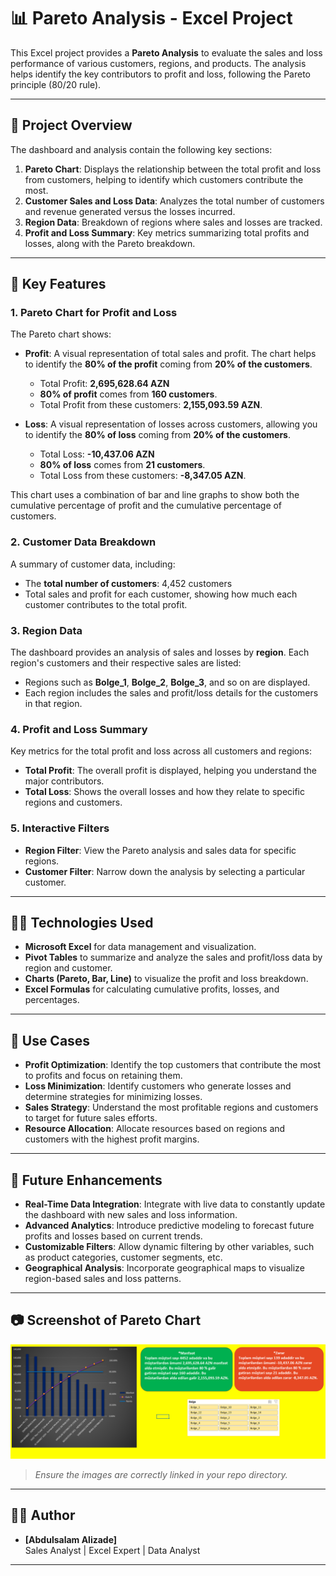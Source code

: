 # 📊 Pareto Analysis - Excel Project

This Excel project provides a **Pareto Analysis** to evaluate the sales and loss performance of various customers, regions, and products. The analysis helps identify the key contributors to profit and loss, following the Pareto principle (80/20 rule).

---

## 📁 Project Overview

The dashboard and analysis contain the following key sections:

1. **Pareto Chart**: Displays the relationship between the total profit and loss from customers, helping to identify which customers contribute the most.
2. **Customer Sales and Loss Data**: Analyzes the total number of customers and revenue generated versus the losses incurred.
3. **Region Data**: Breakdown of regions where sales and losses are tracked.
4. **Profit and Loss Summary**: Key metrics summarizing total profits and losses, along with the Pareto breakdown.

---

## 🔑 Key Features

### 1. **Pareto Chart for Profit and Loss**
The Pareto chart shows:

- **Profit**: A visual representation of total sales and profit. The chart helps to identify the **80% of the profit** coming from **20% of the customers**.
  - Total Profit: **2,695,628.64 AZN**
  - **80% of profit** comes from **160 customers**.
  - Total Profit from these customers: **2,155,093.59 AZN**.

- **Loss**: A visual representation of losses across customers, allowing you to identify the **80% of loss** coming from **20% of the customers**.
  - Total Loss: **-10,437.06 AZN**
  - **80% of loss** comes from **21 customers**.
  - Total Loss from these customers: **-8,347.05 AZN**.

This chart uses a combination of bar and line graphs to show both the cumulative percentage of profit and the cumulative percentage of customers.

### 2. **Customer Data Breakdown**
A summary of customer data, including:
- The **total number of customers**: 4,452 customers
- Total sales and profit for each customer, showing how much each customer contributes to the total profit.

### 3. **Region Data**
The dashboard provides an analysis of sales and losses by **region**. Each region's customers and their respective sales are listed:
- Regions such as **Bolge_1**, **Bolge_2**, **Bolge_3**, and so on are displayed.
- Each region includes the sales and profit/loss details for the customers in that region.

### 4. **Profit and Loss Summary**
Key metrics for the total profit and loss across all customers and regions:
- **Total Profit**: The overall profit is displayed, helping you understand the major contributors.
- **Total Loss**: Shows the overall losses and how they relate to specific regions and customers.
  
### 5. **Interactive Filters**
- **Region Filter**: View the Pareto analysis and sales data for specific regions.
- **Customer Filter**: Narrow down the analysis by selecting a particular customer.

---

## 🧑‍💻 Technologies Used

- **Microsoft Excel** for data management and visualization.
- **Pivot Tables** to summarize and analyze the sales and profit/loss data by region and customer.
- **Charts (Pareto, Bar, Line)** to visualize the profit and loss breakdown.
- **Excel Formulas** for calculating cumulative profits, losses, and percentages.

---

## 🚀 Use Cases

- **Profit Optimization**: Identify the top customers that contribute the most to profits and focus on retaining them.
- **Loss Minimization**: Identify customers who generate losses and determine strategies for minimizing losses.
- **Sales Strategy**: Understand the most profitable regions and customers to target for future sales efforts.
- **Resource Allocation**: Allocate resources based on regions and customers with the highest profit margins.

---

## 🧠 Future Enhancements

- **Real-Time Data Integration**: Integrate with live data to constantly update the dashboard with new sales and loss information.
- **Advanced Analytics**: Introduce predictive modeling to forecast future profits and losses based on current trends.
- **Customizable Filters**: Allow dynamic filtering by other variables, such as product categories, customer segments, etc.
- **Geographical Analysis**: Incorporate geographical maps to visualize region-based sales and loss patterns.

---

## 📷 Screenshot of Pareto Chart

![Pareto Chart](./Pareto_Analysis.SS.png)

> *Ensure the images are correctly linked in your repo directory.*

---

## 🧑‍💼 Author

- **[Abdulsalam Alizade]**  
Sales Analyst | Excel Expert | Data Analyst

---

